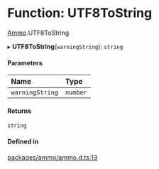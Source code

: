 # Function: UTF8ToString

[Ammo](../modules/Ammo.md).UTF8ToString

▸ **UTF8ToString**(`warningString`): `string`

#### Parameters

| Name | Type |
| :------ | :------ |
| `warningString` | `number` |

#### Returns

`string`

#### Defined in

[packages/ammo/ammo.d.ts:13](https://github.com/Orillusion/orillusion/blob/main/packages/ammo/ammo.d.ts#L13)
